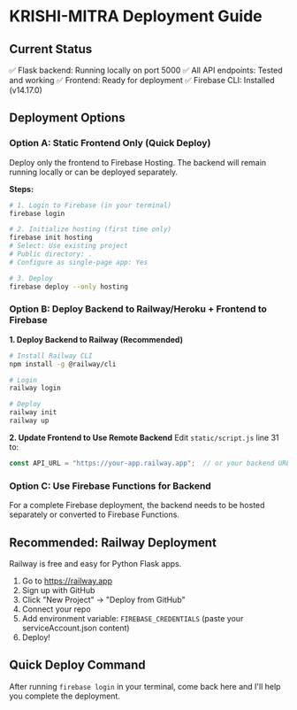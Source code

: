 # KRISHI-MITRA Deployment Guide

## Current Status
✅ Flask backend: Running locally on port 5000
✅ All API endpoints: Tested and working
✅ Frontend: Ready for deployment
✅ Firebase CLI: Installed (v14.17.0)

## Deployment Options

### Option A: Static Frontend Only (Quick Deploy)
Deploy only the frontend to Firebase Hosting. The backend will remain running locally or can be deployed separately.

**Steps:**
```bash
# 1. Login to Firebase (in your terminal)
firebase login

# 2. Initialize hosting (first time only)
firebase init hosting
# Select: Use existing project
# Public directory: .
# Configure as single-page app: Yes

# 3. Deploy
firebase deploy --only hosting
```

### Option B: Deploy Backend to Railway/Heroku + Frontend to Firebase

**1. Deploy Backend to Railway (Recommended)**
```bash
# Install Railway CLI
npm install -g @railway/cli

# Login
railway login

# Deploy
railway init
railway up
```

**2. Update Frontend to Use Remote Backend**
Edit `static/script.js` line 31 to:
```javascript
const API_URL = "https://your-app.railway.app";  // or your backend URL
```

### Option C: Use Firebase Functions for Backend

For a complete Firebase deployment, the backend needs to be hosted separately or converted to Firebase Functions.

## Recommended: Railway Deployment

Railway is free and easy for Python Flask apps.

1. Go to https://railway.app
2. Sign up with GitHub
3. Click "New Project" → "Deploy from GitHub"
4. Connect your repo
5. Add environment variable: `FIREBASE_CREDENTIALS` (paste your serviceAccount.json content)
6. Deploy!

## Quick Deploy Command
After running `firebase login` in your terminal, come back here and I'll help you complete the deployment.

